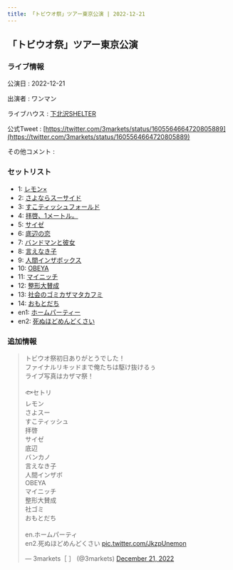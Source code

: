 ```yaml
---
title: 「トビウオ祭」ツアー東京公演 | 2022-12-21
---
```

## 「トビウオ祭」ツアー東京公演

### ライブ情報

公演日
:    2022-12-21

出演者
:    ワンマン

ライブハウス
:    [下北沢SHELTER](livehouse013.html)

公式Tweet
:    [https://twitter.com/3markets/status/1605564664720805889](https://twitter.com/3markets/status/1605564664720805889)

その他コメント
:    

### セットリスト

*  1: [レモン×](song003.html)
*  2: [さよならスーサイド](song013.html)
*  3: [すこティッシュフォールド](song045.html)
*  4: [拝啓、1メートル。](song010.html)
*  5: [サイゼ](song004.html)
*  6: [底辺の恋](song008.html)
*  7: [バンドマンと彼女](song009.html)
*  8: [言えなき子](song027.html)
*  9: [人間インザボックス](song016.html)
*  10: [OBEYA](song021.html)
*  11: [マイニッチ](song046.html)
*  12: [整形大賛成](song005.html)
*  13: [社会のゴミカザマタカフミ](song002.html)
*  14: [おもとだち](song033.html)
*  en1: [ホームパーティー](song011.html)
*  en2: [死ぬほどめんどくさい](song018.html)


### 追加情報



<blockquote class="twitter-tweet"><p lang="ja" dir="ltr">トビウオ祭初日ありがとうでした！<br>ファイナルリキッドまで俺たちは駆け抜けるぅ<br>ライブ写真はカザマ祭！<br><br>🐟セトリ<br>レモン<br>さよスー<br>すこティッシュ<br>拝啓<br>サイゼ<br>底辺<br>バンカノ<br>言えなき子<br>人間インザボ<br>OBEYA<br>マイニッチ<br>整形大賛成<br>社ゴミ<br>おもとだち<br><br>en.ホームパーティ<br>en2.死ぬほどめんどくさい <a href="https://t.co/JkzpUnemon">pic.twitter.com/JkzpUnemon</a></p>&mdash; 3markets［ ］ (@3markets) <a href="https://twitter.com/3markets/status/1605564664720805889?ref_src=twsrc%5Etfw">December 21, 2022</a></blockquote>
<script async src="https://platform.twitter.com/widgets.js" charset="utf-8"></script>


